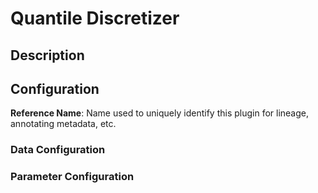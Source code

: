 
# Quantile Discretizer

## Description

## Configuration
**Reference Name**: Name used to uniquely identify this plugin for lineage, annotating metadata, etc.

### Data Configuration

### Parameter Configuration
